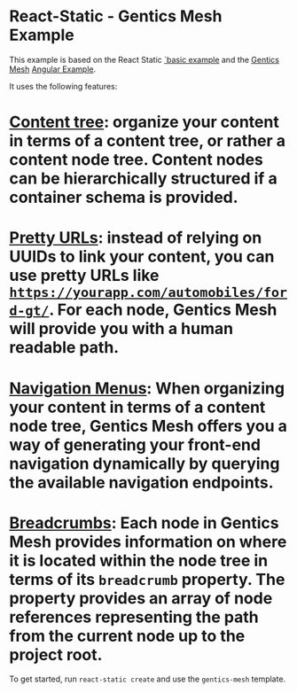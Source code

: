 # React-Static - Gentics Mesh Example

This example is based on the React Static [`basic example](examples/basic) and the [Gentics Mesh](https://getmesh.io/) [Angular Example](https://github.com/gentics/mesh-angular-example).

It uses the following features:
# [Content tree](https://getmesh.io/docs/beta/features.html#contenttree): organize your content in terms of a content tree, or rather a content <strong>node</strong> tree. Content nodes can be hierarchically structured if a container schema is provided.
# [Pretty URLs](https://getmesh.io/docs/beta/features.html#prettyurls): instead of relying on UUIDs to link your content, you can use pretty URLs like <code>https://yourapp.com/automobiles/ford-gt/</code>. For each node, Gentics Mesh will provide you with a human readable path.
# [Navigation Menus](https://getmesh.io/docs/beta/features.html#navigation): When organizing your content in terms of a content node tree, Gentics Mesh offers you a way of generating your front-end navigation dynamically by querying the available navigation endpoints.
# [Breadcrumbs](https://getmesh.io/docs/beta/features.html#_breadcrumbs): Each node in Gentics Mesh provides information on where it is located within the node tree in terms of its <code>breadcrumb</code> property. The property provides an array of node references representing the path from the current node up to the project root.

To get started, run `react-static create` and use the `gentics-mesh` template.
